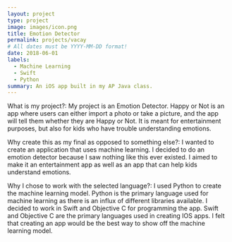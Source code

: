 ```yaml
---
layout: project
type: project
image: images/icon.png
title: Emotion Detector
permalink: projects/vacay
# All dates must be YYYY-MM-DD format!
date: 2018-06-01
labels:
  - Machine Learning
  - Swift
  - Python
summary: An iOS app built in my AP Java class.
---
```


What is my project?: My project is an Emotion Detector. Happy or Not is an app where users can either import a photo or take a picture, and the app will tell them whether they are Happy or Not. It is meant for entertainment purposes, but also for kids who have trouble understanding emotions.

Why create this as my final as opposed to something else?: I wanted to create an application that uses machine learning. I decided to do an emotion detector because I saw nothing like this ever existed. I aimed to make it an entertainment app as well as an app that can help kids understand emotions.

Why I chose to work with the selected language?: I used Python to create the machine learning model. Python is the primary language used for machine learning as there is an influx of different libraries available. I decided to work in Swift and Objective C for programming the app. Swift and Objective C are the primary languages used in creating IOS apps. I felt that creating an app would be the best way to show off the machine learning model.
